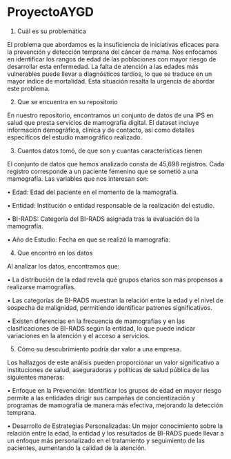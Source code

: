 # ProyectoAYGD

1.	Cuál es su problemática

  El problema que abordamos es la insuficiencia de iniciativas eficaces para la prevención y detección temprana del cáncer de mama. Nos enfocamos en identificar los rangos de edad de las poblaciones con mayor riesgo de desarrollar esta enfermedad. La falta de atención a las edades más vulnerables puede llevar a diagnósticos tardíos, lo que se traduce en un mayor índice de mortalidad. Esta situación resalta la urgencia de abordar este problema.

2.	Que se encuentra en su repositorio

  En nuestro repositorio, encontramos un conjunto de datos de una IPS en salud que presta servicios de mamografía digital. El dataset incluye información demográfica, clínica y de contacto, así como detalles específicos del estudio mamográfico realizado.

3.	Cuantos datos tomó, de que son y cuantas características tienen

  El conjunto de datos que hemos analizado consta de 45,698 registros. Cada registro corresponde a un paciente femenino que se sometió a una mamografía. Las variables que nos interesan son:
  
  •	Edad: Edad del paciente en el momento de la mamografía.
  
  •	Entidad: Institución o entidad responsable de la realización del estudio.
  
  •	BI-RADS: Categoría del BI-RADS asignada tras la evaluación de la mamografía.
  
  •	Año de Estudio: Fecha en que se realizó la mamografía.

4.	Que encontró en los datos

  Al analizar los datos, encontramos que:
  
  •	La distribución de la edad revela qué grupos etarios son más propensos a realizarse mamografías.
  
  •	Las categorías de BI-RADS muestran la relación entre la edad y el nivel de sospecha de malignidad, permitiendo identificar patrones significativos.
  
  •	Existen diferencias en la frecuencia de mamografías y en las clasificaciones de BI-RADS según la entidad, lo que puede indicar variaciones en la atención y el acceso a servicios.

5.	Cómo su descubrimiento podría dar valor a una empresa.

  Los hallazgos de este análisis pueden proporcionar un valor significativo a instituciones de salud, aseguradoras y políticas de salud pública de las siguientes maneras:
  
  •	Enfoque en la Prevención: Identificar los grupos de edad en mayor riesgo permite a las entidades dirigir sus campañas de concientización y programas de mamografía de manera más efectiva, mejorando la detección temprana.
  
  •	Desarrollo de Estrategias Personalizadas: Un mejor conocimiento sobre la relación entre la edad, la entidad y los resultados de BI-RADS puede llevar a un enfoque más personalizado en el tratamiento y seguimiento de las pacientes, aumentando la calidad de la atención.
